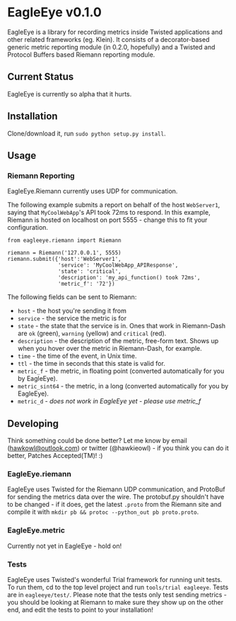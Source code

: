 # EagleEye v0.1.0

EagleEye is a library for recording metrics inside Twisted applications and other related frameworks (eg. Klein). It consists of a decorator-based generic metric reporting module (in 0.2.0, hopefully) and a Twisted and Protocol Buffers based Riemann reporting module.

## Current Status

EagleEye is currently so alpha that it hurts.

## Installation

Clone/download it, run `sudo python setup.py install`.

## Usage

### Riemann Reporting

EagleEye.Riemann currently uses UDP for communication. 

The following example submits a report on behalf of the host `WebServer1`, saying that `MyCoolWebApp`'s API took 72ms to respond. In this example, Riemann is hosted on localhost on port 5555 - change this to fit your configuration.

```
from eagleeye.riemann import Riemann

riemann = Riemann('127.0.0.1', 5555)
riemann.submit({'host':'WebServer1',
                'service': 'MyCoolWebApp_APIResponse',
                'state': 'critical',
                'description': 'my_api_function() took 72ms',
                'metric_f': '72'})
```

The following fields can be sent to Riemann:

* `host` - the host you're sending it from
* `service` - the service the metric is for
* `state` - the state that the service is in. Ones that work in Riemann-Dash are `ok` (green), `warning` (yellow) and `critical` (red).
* `description` - the description of the metric, free-form text. Shows up when you hover over the metric in Riemann-Dash, for example.
* `time` - the time of the event, in Unix time.
* `ttl` - the time in seconds that this state is valid for.
* `metric_f` - the metric, in floating point (converted automatically for you by EagleEye).
* `metric_sint64` - the metric, in a long (converted automatically for you by EagleEye).
* `metric_d` - *does not work in EagleEye yet - please use metric_f*

## Developing

Think something could be done better? Let me know by email (hawkowl@outlook.com) or twitter (@hawkieowl) - if you think you can do it better, Patches Accepted(TM)! :)

### EagleEye.riemann

EagleEye uses Twisted for the Riemann UDP communication, and ProtoBuf for sending the metrics data over the wire. The protobuf.py shouldn't have to be changed - if it does, get the latest `.proto` from the Riemann site and compile it with `mkdir pb && protoc --python_out pb proto.proto`.

### EagleEye.metric

Currently not yet in EagleEye - hold on!

### Tests

EagleEye uses Twisted's wonderful Trial framework for running unit tests. To run them, cd to the top level project and run `tools/trial eagleeye`. Tests are in `eagleeye/test/`. Please note that the tests only test sending metrics - you should be looking at Riemann to make sure they show up on the other end, and edit the tests to point to your installation!